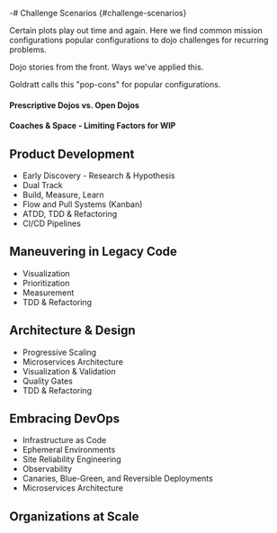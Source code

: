 -# Challenge Scenarios {#challenge-scenarios}

Certain plots play out time and again. Here we find common mission configurations popular configurations to dojo challenges for recurring problems.

Dojo stories from the front. Ways we've applied this.

Goldratt calls this "pop-cons" for popular configurations.

#### Prescriptive Dojos vs. Open Dojos

#### Coaches & Space - Limiting Factors for WIP

## Product Development

- Early Discovery - Research & Hypothesis
- Dual Track
- Build, Measure, Learn
- Flow and Pull Systems (Kanban)
- ATDD, TDD & Refactoring
- CI/CD Pipelines

## Maneuvering in Legacy Code

- Visualization
- Prioritization
- Measurement
- TDD & Refactoring

## Architecture & Design

- Progressive Scaling
- Microservices Architecture
- Visualization & Validation
- Quality Gates
- TDD & Refactoring

## Embracing DevOps

- Infrastructure as Code
- Ephemeral Environments
- Site Reliability Engineering
- Observability
- Canaries, Blue-Green, and Reversible Deployments
- Microservices Architecture

## Organizations at Scale